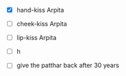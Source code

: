 - [x] hand-kiss Arpita
- [ ] cheek-kiss Arpita
- [ ] lip-kiss Arpita
- [ ] h

- [ ] give the patthar back after 30 years